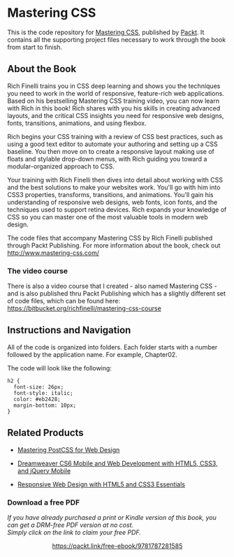 # Mastering CSS
This is the code repository for [Mastering CSS](https://www.packtpub.com/web-development/mastering-css?utm_source=github&utm_medium=repository&utm_campaign=9781787120570), published by [Packt](https://www.packtpub.com/?utm_source=github). It contains all the supporting project files necessary to work through the book from start to finish.
## About the Book
Rich Finelli trains you in CSS deep learning and shows you the techniques you need to work in the world of responsive, feature-rich web applications. Based on his bestselling Mastering CSS training video, you can now learn with Rich in this book! Rich shares with you his skills in creating advanced layouts, and the critical CSS insights you need for responsive web designs, fonts, transitions, animations, and using flexbox.

Rich begins your CSS training with a review of CSS best practices, such as using a good text editor to automate your authoring and setting up a CSS baseline. You then move on to create a responsive layout making use of floats and stylable drop-down menus, with Rich guiding you toward a modular-organized approach to CSS.

Your training with Rich Finelli then dives into detail about working with CSS and the best solutions to make your websites work. You'll go with him into CSS3 properties, transforms, transitions, and animations. You’ll gain his understanding of responsive web designs, web fonts, icon fonts, and the techniques used to support retina devices. Rich expands your knowledge of CSS so you can master one of the most valuable tools in modern web design.

The code files that accompany Mastering CSS by Rich Finelli published through Packt Publishing. For more information about the book, check out http://www.mastering-css.com/

### The video course
There is also a video course that I created - also named Mastering CSS  - and is also published thru Packt Publishing which has a slightly different set of code files, which can be found here: https://bitbucket.org/richfinelli/mastering-css-course


## Instructions and Navigation
All of the code is organized into folders. Each folder starts with a number followed by the application name. For example, Chapter02.



The code will look like the following:
```
h2 { 
  font-size: 26px; 
  font-style: italic; 
  color: #eb2428; 
  margin-bottom: 10px; 
} 
```



## Related Products
* [Mastering PostCSS for Web Design](https://www.packtpub.com/web-development/mastering-postcss-web-design?utm_source=github&utm_medium=repository&utm_campaign=9781785885891)

* [Dreamweaver CS6 Mobile and Web Development with HTML5, CSS3, and jQuery Mobile](https://www.packtpub.com/web-development/dreamweaver-cs6-mobile-and-web-development-html5-css3-and-jquery-mobile?utm_source=github&utm_medium=repository&utm_campaign=9781849694742)

* [Responsive Web Design with HTML5 and CSS3 Essentials](https://www.packtpub.com/web-development/responsive-web-design-html5-and-css3-essentials?utm_source=github&utm_medium=repository&utm_campaign=9781783553075)


### Download a free PDF

 <i>If you have already purchased a print or Kindle version of this book, you can get a DRM-free PDF version at no cost.<br>Simply click on the link to claim your free PDF.</i>
<p align="center"> <a href="https://packt.link/free-ebook/9781787281585">https://packt.link/free-ebook/9781787281585 </a> </p>